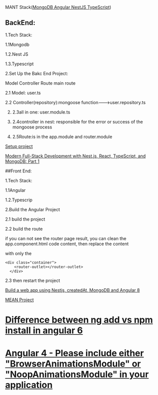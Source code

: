 MANT  Stack([MongoDB Angular NestJS TypeScript](https://morioh.com/p/ffa5a649384f))



## BackEnd:

1.Tech Stack:

1.1Mongodb

1.2.Nest JS

1.3.Typescript



2.Set Up the Bakc End Project:

Model Controller Route main route

2.1 Model: user.ts

2.2 Controller(repository):mongoose function--->user.repository.ts

2. 2.3all in one: user.module.ts

2. 2.4controller in nest: responsible for the error or success of the mongoose process

2. 2.5Route:is in the app.module and router.module

[Setup project](https://javascript.plainenglish.io/build-a-server-side-app-with-typescript-nestjs-and-mongodb-d29d26ac1ab3)

[Modern Full-Stack Development with Nest.js, React, TypeScript, and MongoDB: Part 1](https://auth0.com/blog/modern-full-stack-development-with-nestjs-react-typescript-and-mongodb-part-1/)

##Front End:

1.Tech Stack:

1.1Angular

1.2.Typescrip



2.Build the Angular Project

2.1 build the project

2.2 build the route

if you can not see the router page result, you can clean the app.component.html code content, then replace the content 

with only the 

```
<div class="container">
    <router-outlet></router-outlet>
  </div>
```



2.3 then restart the project

[Build a web app using Nestjs, createdAt, MongoDB and Angular 8](https://www.djamware.com/post/5d2898430707cc5968d9d57f/build-a-web-app-using-nestjs-fastify-mongodb-and-angular-8)

[MEAN Project](https://livebook.manning.com/book/getting-mean-with-mongo-express-angular-and-node-second-edition/chapter-4/)



# [Difference between ng add  vs npm install  in angular 6](https://stackoverflow.com/questions/50169680/difference-between-ng-add-package-name-vs-npm-install-package-name-in-angula)



# [Angular 4 - Please include either "BrowserAnimationsModule" or "NoopAnimationsModule" in your application](https://stackoverflow.com/questions/46683027/angular-4-please-include-either-browseranimationsmodule-or-noopanimationsmo)